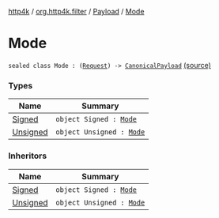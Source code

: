 [http4k](../../../index.md) / [org.http4k.filter](../../index.md) / [Payload](../index.md) / [Mode](./index.md)

# Mode

`sealed class Mode : (`[`Request`](../../../org.http4k.core/-request/index.md)`) -> `[`CanonicalPayload`](../../-canonical-payload/index.md) [(source)](https://github.com/http4k/http4k/blob/master/http4k-aws/src/main/kotlin/org/http4k/filter/awsExtensions.kt#L72)

### Types

| Name | Summary |
|---|---|
| [Signed](-signed/index.md) | `object Signed : `[`Mode`](./index.md) |
| [Unsigned](-unsigned/index.md) | `object Unsigned : `[`Mode`](./index.md) |

### Inheritors

| Name | Summary |
|---|---|
| [Signed](-signed/index.md) | `object Signed : `[`Mode`](./index.md) |
| [Unsigned](-unsigned/index.md) | `object Unsigned : `[`Mode`](./index.md) |
